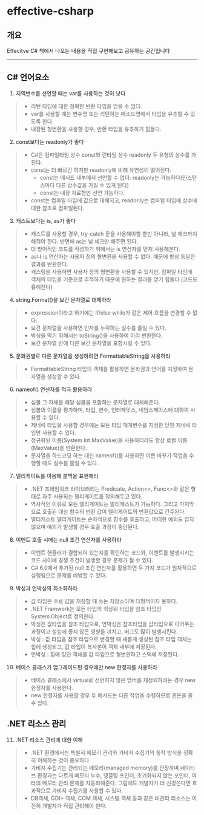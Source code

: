 # effective-csharp

## 개요
Effecitve C# 책에서 나오는 내용을 직접 구현해보고 공유하는 공간입니다

-----------------------------

## C# 언어요소
1. 지역변수를 선언할 때는 var를 사용하는 것이 낫다
> * 리턴 타입에 대한 정확한 반환 타입을 얻을 수 있다.
> * var를 사용할 때는 변수명 또는 리턴하는 메소드명에서 타입을 유추할 수 있도록 한다.
> * 내장된 형변환을 사용할 경우, 반환 타입을 유추하기 힘들다.


2. const보다는 readonly가 좋다
> * C#은 컴파일타임 상수 const와 런타임 상수 readonly 두 유형의 상수를 가진다.
> * const는 더 빠르긴 하지만 readonly에 비해 유연성이 떨어진다.
>   + const는 메서드 내부에서 선언할 수 없다. readonly는 가능하다(인스턴스마다 다른 상수값을 가질 수 있게 된다)
>   + const는 내장 자료형만 선언 가능하다.
> * const는 컴파일 타임에 값으로 대체되고, readonly는 컴파일 타임에 상수에 대한 참조로 컴파일된다.


3. 캐스트보다는 is, as가 좋다 
> * 캐스트를 사용할 경우, try-catch 문을 사용해야할 뿐만 아니라, 널 체크까지 해줘야 한다. 반면에 as는 널 체크만 해주면 된다.
> * 더 방어적인 코드를 작성하기 위해서는 is 연산자를 먼저 사용해본다.
> * as나 is 연산자는 사용자 정의 형변환을 사용할 수 없다. 때문에 항상 동일한 결과를 반환한다.
> * 캐스팅을 사용하면 사용자 정의 형변환을 사용할 수 있지만, 컴파일 타임에 객체의 타입을 기준으로 추적하기 때문에 원하는 결과를 얻기 힘들다.(코드도 흉해진다)

4. string.Format()을 보간 문자열로 대체하라
> * expression이라고 하기에는 if/else while가 같은 제어 흐름을 변경할 수 없다.
> * 보간 문자열을 사용하면 인자를 누락하는 실수를 줄일 수 있다.
> * 박싱을 막기 위해서는 toString()을 사용하여 미리 변환한다.
> * 보간 문자열 안에 다른 보간 문자열을 포함시킬 수 있다.

5. 문화권별로 다른 문자열을 생성하려면 FormattableString을 사용하라
> * FormattableString 타입의 객체를 활용하면 문화권과 언어를 지정하여 문자열을 생성할 수 있다.

6. nameof() 연산자를 적극 활용하라
> * 심볼 그 자체를 해당 심볼을 포함하는 문자열로 대체해준다.
> * 심볼의 이름을 평가하며, 타입, 변수, 인터페잇스, 네임스페이스에 대하여 사용할 수 있다.
> * 제네릭 타입을 사용할 경우에는 모든 타입 매개변수를 지정한 닫힌 제네릭 타입만 사용할 수 있다.
> * 정규화된 이름(System.Int.MaxValue)을 사용하더라도 항상 로컬 이름(MaxValue)을 반환한다.
> * 문자열을 하드코딩 하는 대신 nameof()를 사용하면 이름 바꾸기 작업을 수행할 때도 실수를 줄일 수 있다.

7. 델리게이트를 이용해 콜백을 표현해라
> * .NET 프레임워크 라이브러리는 Predicate<T>, Action<>, Func<>와 같은 형태로 자주 사용되는 델리게이트를 정의해두고 있다.
> * 역사적인 이유로 모든 델리게이트는 멀티캐스트가 가능하다. 그리고 마지막으로 호출된 대상 함수의 반환 값이 델리게이트의 반환값으로 간주된다.
> * 멀티캐스트 델리게이트는 순차적으로 함수를 호출하고, 어떠한 예외도 잡지 않으며 예외가 발생할 경우 호출 과정이 중단된다.

8. 이벤트 호출 시에는 null 조건 연산자를 사용하라
> * 이벤트 핸들러가 결합되어 있는지를 확인하는 코드와, 이벤트를 발생시키는 코드 사이에 경쟁 조건이 발생할 경우 문제가 될 수 있다.
> * C# 6.0에서 추가된 null 조건 연산자를 활용하면 두 가지 코드가 원자적으로 실행됨으로 문제를 예방할 수 있다.
  
9. 박싱과 언박싱의 최소화하라
> * 값 타입은 주로 값을 저장할 때 쓰는 저장소이며 다형적이지 못하다.
> * .NET Framwork는 모든 타입의 최상위 타입을 참조 타입인 System.Object로 정의한다.
> * 박싱은 값타입을 참조 타입으로, 언박싱은 참조타입을 값타입으로 이어주는 과정이고 성능에 좋지 않은 영향을 끼치고, 버그도 많이 발생시킨다.
> * 박싱 : 값 타입을 참조 타입으로 변경할 때 새롭게 생성된 참조 타입 객체는 힙에 생성되고, 값 타입이 복사본이 객체 내부에 저장된다.
> * 언박싱 : 힙에 있던 객체를 값 타입으로 형변환하고 스택에 저장된다.
  
10. 베이스 클래스가 업그레이드된 경우에만 new 한정자를 사용하라
> * 베이스 클래스에서 virtual로 선언하지 않은 멤버를 재정의하려는 경우 new 한정자를 사용한다.
> * new 한정자를 사용할 경우 두 메서드는 다른 작업을 수행하므로 혼돈을 줄 수 있다.

## .NET 리소스 관리
11. .NET 리소스 관리에 대한 이해
> * .NET 환경에서는 특별히 메모리 관리와 가비지 수집기의 동작 방식을 정확히 이해하는 것이 중요하다.
> * 가비지 수집기는 관리되는 메모리(managed memory)를 관장하며 네이티브 환경과는 다르게 메모리 누수, 댕글링 포인터, 초기화되지 않는 포인터, 여타의 메모리 관리 문제를 자동화해준다. 그럼에도 개발자가 더 신경쓴다면 효과적으로 가비지 수집기를 사용할 수 있다.
> * DB객체, GDI+ 객체, COM 객체, 시스템 객체 등과 같은 비관리 리소스는 여전히 개발자가 직접 관리해야 한다.

